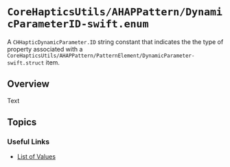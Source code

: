 # ``CoreHapticsUtils/AHAPPattern/DynamicParameterID-swift.enum``

A `CHHapticDynamicParameter.ID` string constant that indicates the the type of property associated with a ``CoreHapticsUtils/AHAPPattern/PatternElement/DynamicParameter-swift.struct`` item.



## Overview

<!--@START_MENU_TOKEN@-->Text<!--@END_MENU_TOKEN@-->

## Topics

### Useful Links

- [List of Values](https://developer.apple.com/documentation/corehaptics/representing_haptic_patterns_in_ahap_files#:~:text=Specify%20the%20Parameter%20by%20ID)
